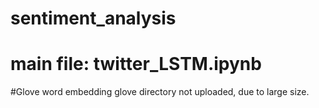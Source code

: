 # sentiment_analysis
# main file: twitter_LSTM.ipynb
#Glove word embedding
glove directory not uploaded, due to large size.
